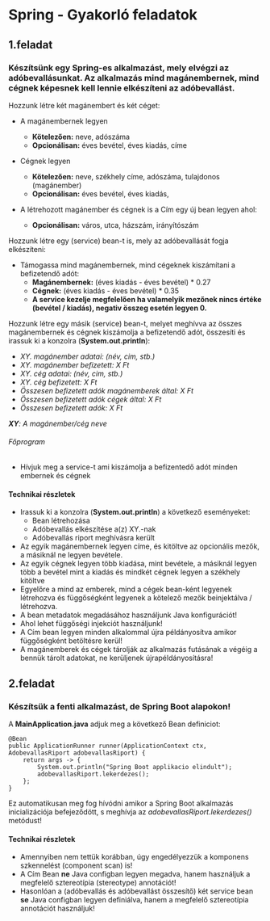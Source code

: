 # Spring - Gyakorló feladatok

## 1.feladat

### Készítsünk egy Spring-es alkalmazást, mely elvégzi az adóbevallásunkat. Az alkalmazás mind magánembernek, mind cégnek képesnek kell lennie elkészíteni az adóbevallást.

Hozzunk létre két magánembert és két céget:
* A magánembernek legyen
    * **Kötelezően:**  neve, adószáma
    * **Opcionálisan:** éves bevétel, éves kiadás, címe
* Cégnek legyen
    *  **Kötelezően:**  neve, székhely címe, adószáma, tulajdonos (magánember)
    * **Opcionálisan:** éves bevétel, éves kiadás, 

* A létrehozott magánember és cégnek is a Cím egy új bean legyen ahol:
    * **Opcionálisan:** város, utca, házszám, irányítószám

Hozzunk létre egy (service) bean-t is, mely az adóbevallását fogja elkészíteni:
* Támogassa mind magánembernek, mind cégeknek kiszámítani a befizetendő adót:
    * **Magánembernek:** (éves kiadás - éves bevétel) * 0.27
    * **Cégnek:** (éves kiadás - éves bevétel) * 0.35
    * **A service kezelje megfelelően ha valamelyik mezőnek nincs értéke (bevétel / kiadás), negativ összeg esetén legyen 0.**

Hozzunk létre egy másik (service) bean-t, melyet meghívva az összes magánembernek és cégnek kiszámolja a befizetendő adót, összesíti és irassuk ki a konzolra (**System.out.println**):
* _XY. magánember adatai: (név, cim, stb.)_
* _XY. magánember befizetett: X Ft_
* _XY. cég adatai: (név, cim, stb.)_
* _XY. cég befizetett: X Ft_
* _Összesen befizetett adók magánemberek által: X Ft_
* _Összesen befizetett adók cégek által: X Ft_
* _Összesen befizetett adók: X Ft_

_**XY**: A magánember/cég neve_
###### Főprogram
* Hívjuk meg a service-t ami kiszámolja a befizentedő adót minden embernek és cégnek

#### Technikai részletek
* Irassuk ki a konzolra (**System.out.println**) a következő eseményeket:
    * Bean létrehozása
    * Adóbevallás elkészítése a(z) XY.-nak
    * Adóbevallás riport meghívásra került
* Az egyik magánembernek legyen címe, és kitöltve az opcionális mezők, a másiknál ne legyen bevétele.
* Az egyik cégnek legyen több kiadása, mint bevétele, a másiknál legyen több a bevétel mint a kiadás és mindkét cégnek legyen a székhely kitöltve
* Egyelőre a mind az emberek, mind a cégek bean-ként legyenek létrehozva és függőségként legyenek a kötelező mezők beinjektálva / létrehozva.
* A bean metadatok megadásához használjunk Java konfigurációt!
* Ahol lehet függőségi injekciót használjunk!
* A Cím bean legyen minden alkalommal újra példányosítva amikor függőségként betöltésre kerül!
* A magánemberek és cégek tárolják az alkalmazás futásának a végéig a bennük tárolt adatokat, ne kerüljenek újrapéldányosításra!


## 2.feladat

### Készítsük a fenti alkalmazást, de Spring Boot alapokon!
A **MainApplication.java** adjuk meg a következő Bean definiciot:

    @Bean
    public ApplicationRunner runner(ApplicationContext ctx, AdobevallasRiport adobevallasRiport) {
        return args -> {
            System.out.println("Spring Boot applikacio elindult");
            adobevallasRiport.lekerdezes();
        };
    }
    
Ez automatikusan meg fog hívódni amikor a Spring Boot alkalmazás inicializációja befejeződött, s meghívja az _adobevallasRiport.lekerdezes()_ metódust!

#### Technikai részletek
* Amennyiben nem tettük korábban, úgy engedélyezzük a komponens szkennelést (component scan) is!
* A Cím Bean **ne** Java configban legyen megadva, hanem használjuk a megfelelő sztereotípia (stereotype) annotációt!
* Hasonlóan a (adóbevallás és adóbevallást összesítő) két service bean **se** Java configban legyen definiálva, hanem a megfelelő sztereotípia annotációt használjuk!
